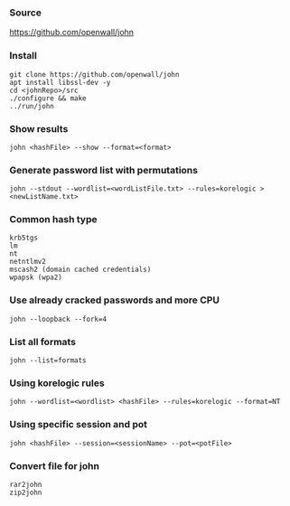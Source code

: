 ### Source
https://github.com/openwall/john  

### Install
```
git clone https://github.com/openwall/john
apt install libssl-dev -y
cd <johnRepo>/src
./configure && make
../run/john
```

### Show results
```
john <hashFile> --show --format=<format>
```

### Generate password list with permutations
```
john --stdout --wordlist=<wordListFile.txt> --rules=korelogic > <newListName.txt>
```

### Common hash type
```
krb5tgs
lm
nt
netntlmv2
mscash2 (domain cached credentials)
wpapsk (wpa2)
```

### Use already cracked passwords and more CPU
```
john --loopback --fork=4
```

### List all formats
```
john --list=formats
```

### Using korelogic rules
```
john --wordlist=<wordlist> <hashFile> --rules=korelogic --format=NT
```

### Using specific session and pot
```
john <hashFile> --session=<sessionName> --pot=<potFile>
```

### Convert file for john
```
rar2john
zip2john
```

